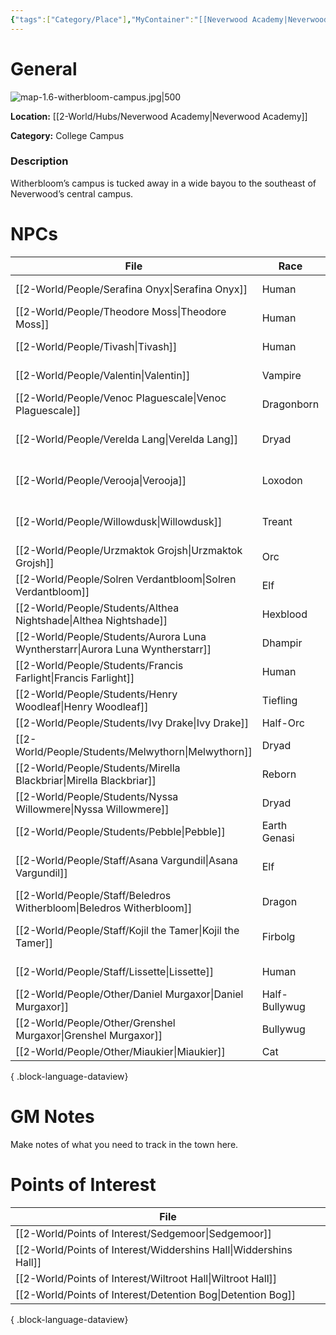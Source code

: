 ```yaml
---
{"tags":["Category/Place"],"MyContainer":"[[Neverwood Academy|Neverwood Academy]]","MyCategory":"College Campus","obsidianUIMode":"preview","image":"map-1.6-witherbloom-campus.jpg","dg-publish":true,"dg-path":"World/Places/Witherbloom Campus.md","permalink":"/world/places/witherbloom-campus/","dgPassFrontmatter":true,"updated":"2025-09-29T14:39:00.000+01:00"}
---
```



# General

![map-1.6-witherbloom-campus.jpg|500](/img/user/z_Assets/Campus%20Maps/map-1.6-witherbloom-campus.jpg)

**Location:** [[2-World/Hubs/Neverwood Academy\|Neverwood Academy]]

**Category:** College Campus

### Description
Witherbloom’s campus is tucked away in a wide bayou to the southeast of Neverwood’s central campus.

# NPCs

| File                                                                              | Race          | Gender     | Role                |
| --------------------------------------------------------------------------------- | ------------- | ---------- | ------------------- |
| [[2-World/People/Serafina Onyx\|Serafina Onyx]]                                | Human         | Female     | Professor of Decay  |
| [[2-World/People/Theodore Moss\|Theodore Moss]]                                | Human         | Male       | Veteran             |
| [[2-World/People/Tivash\|Tivash]]                                              | Human         | Male       | Professor of Decay  |
| [[2-World/People/Valentin\|Valentin]]                                          | Vampire       | Male       | College Dean        |
| [[2-World/People/Venoc Plaguescale\|Venoc Plaguescale]]                        | Dragonborn    | Male       | Professor of Decay  |
| [[2-World/People/Verelda Lang\|Verelda Lang]]                                  | Dryad         | Female     | Professor of Growth |
| [[2-World/People/Verooja\|Verooja]]                                            | Loxodon       | Male       | Professor of Growth |
| [[2-World/People/Willowdusk\|Willowdusk]]                                      | Treant        | Female     | Professor of Growth |
| [[2-World/People/Urzmaktok Grojsh\|Urzmaktok Grojsh]]                          | Orc           | Male       | Student             |
| [[2-World/People/Solren Verdantbloom\|Solren Verdantbloom]]                    | Elf           | Male       | Student             |
| [[2-World/People/Students/Althea Nightshade\|Althea Nightshade]]               | Hexblood      | Female     | Student             |
| [[2-World/People/Students/Aurora Luna Wyntherstarr\|Aurora Luna Wyntherstarr]] | Dhampir       | Female     | Student             |
| [[2-World/People/Students/Francis Farlight\|Francis Farlight]]                 | Human         | Male       | Student             |
| [[2-World/People/Students/Henry Woodleaf\|Henry Woodleaf]]                     | Tiefling      | Male       | Student             |
| [[2-World/People/Students/Ivy Drake\|Ivy Drake]]                               | Half-Orc      | Female     | Student             |
| [[2-World/People/Students/Melwythorn\|Melwythorn]]                             | Dryad         | Male       | Student             |
| [[2-World/People/Students/Mirella Blackbriar\|Mirella Blackbriar]]             | Reborn        | Female     | Student             |
| [[2-World/People/Students/Nyssa Willowmere\|Nyssa Willowmere]]                 | Dryad         | Female     | Student             |
| [[2-World/People/Students/Pebble\|Pebble]]                                     | Earth Genasi  | Non-binary | Student             |
| [[2-World/People/Staff/Asana Vargundil\|Asana Vargundil]]                      | Elf           | Female     | Professor of Growth |
| [[2-World/People/Staff/Beledros Witherbloom\|Beledros Witherbloom]]            | Dragon        | Female     | Founder Dragon      |
| [[2-World/People/Staff/Kojil the Tamer\|Kojil the Tamer]]                      | Firbolg       | Male       | Professor of Growth |
| [[2-World/People/Staff/Lissette\|Lissette]]                                    | Human         | Female     | College Dean        |
| [[2-World/People/Other/Daniel Murgaxor\|Daniel Murgaxor]]                      | Half-Bullywug | Male       | Alumni              |
| [[2-World/People/Other/Grenshel Murgaxor\|Grenshel Murgaxor]]                  | Bullywug      | Male       | Alumni              |
| [[2-World/People/Other/Miaukier\|Miaukier]]                                    | Cat           | Male       | Other               |

{ .block-language-dataview}

# GM Notes

Make notes of what you need to track in the town here. 


# Points of Interest

| File                                                                 |
| -------------------------------------------------------------------- |
| [[2-World/Points of Interest/Sedgemoor\|Sedgemoor]]               |
| [[2-World/Points of Interest/Widdershins Hall\|Widdershins Hall]] |
| [[2-World/Points of Interest/Wiltroot Hall\|Wiltroot Hall]]       |
| [[2-World/Points of Interest/Detention Bog\|Detention Bog]]       |

{ .block-language-dataview}
